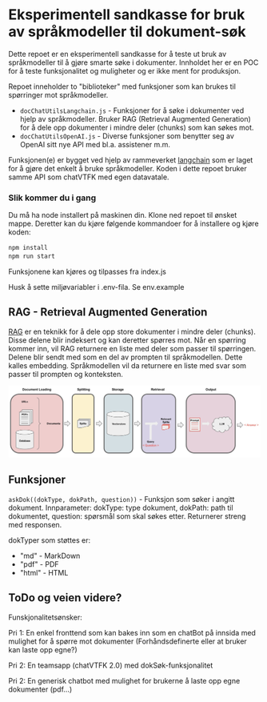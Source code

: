 # Eksperimentell sandkasse for bruk av språkmodeller til dokument-søk

Dette repoet er en eksperimentell sandkasse for å teste ut bruk av språkmodeller til å gjøre smarte søke i dokumenter. Innholdet her er en POC for å teste funksjonalitet og muligheter og er ikke ment for produksjon.

Repoet inneholder to "biblioteker" med funksjoner som kan brukes til spørringer mot språkmodeller.

* ```docChatUtilsLangchain.js``` - Funksjoner for å søke i dokumenter ved hjelp av språkmodeller. Bruker RAG (Retrieval Augmented Generation) for å dele opp dokumenter i mindre deler (chunks) som kan søkes mot.
* ```docChatUtilsOpenAI.js``` - Diverse funksjoner som benytter seg av OpenAI sitt nye API med bl.a. assistener m.m.

Funksjonen(e) er bygget ved hjelp av rammeverket [langchain](https://js.langchain.com/docs/get_started/introduction) som er laget for å gjøre det enkelt å bruke språkmodeller. Koden i dette repoet bruker samme API som chatVTFK med egen datavatale. 

### Slik kommer du i gang

Du må ha node installert på maskinen din. Klone ned repoet til ønsket mappe. Deretter kan du kjøre følgende kommandoer for å installere og kjøre koden:
```bash
npm install
npm run start
```

Funksjonene kan kjøres og tilpasses fra index.js

Husk å sette miljøvariabler i .env-fila. Se env.example

## RAG - Retrieval Augmented Generation

[RAG](https://js.langchain.com/docs/use_cases/question_answering/) er en teknikk for å dele opp store dokumenter i mindre deler (chunks). Disse delene blir indeksert og kan deretter spørres mot. Når en spørring kommer inn, vil RAG returnere en liste med deler som passer til spørringen. Delene blir sendt med som en del av prompten til språkmodellen. Dette kalles embedding. Språkmodellen vil da returnere en liste med svar som passer til prompten og konteksten.

![qa_flow](./img/qa_flow.jpeg)

## Funksjoner
```askDok((dokType, dokPath, question))``` - Funksjon som søker i angitt dokument. Innparameter: dokType: type dokument, dokPath: path til dokumentet, question: spørsmål som skal søkes etter. Returnerer streng med responsen.

dokTyper som støttes er:
  * "md" - MarkDown
  * "pdf" - PDF
  * "html" - HTML

## ToDo og veien videre?
Funskjonalitetsønsker:

Pri 1: En enkel fronttend som kan bakes inn som en chatBot på innsida med mulighet for å spørre mot dokumenter (Forhåndsdefinerte eller at bruker kan laste opp egne?)

Pri 2: En teamsapp (chatVTFK 2.0) med dokSøk-funksjonalitet

Pri 2: En generisk chatbot med mulighet for brukerne å laste opp egne dokumenter (pdf...)
